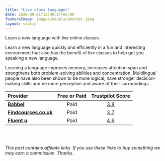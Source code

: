 ```yaml
---
title: "Live class languages"
date: 2020-09-01T12:49:27+06:00
featureImage: images/ma/placeholder.jpeg
layout: static
---
```


Learn a new language with live online classes

Learn a new language quickly and efficiently in a fun and interesting environment that also has the benefit of live classes to help get you speaking a new language.

Learning a language improves memory, increases attention span and strengthens both problem-solving abilities and concentration. Multilingual people have also been shown to be more logical, have stronger decision-making skills and be more perceptive and aware of their surroundings.

| Provider      | Free or Paid  |  Trustpilot Score  |
| :-----------          | :--------------:      |  :--------------:         |
| [**Babbel**](https://www.babbel.com/en/magazine/which-language-should-you-learn-quiz) | Paid | [3.8](https://www.trustpilot.com/review/babbel.com) | 
| [**Findcourses.co.uk**](https://www.findcourses.co.uk/search/language-training-courses) | Paid | [3.7](https://www.trustpilot.com/review/www.findcourses.co.uk) | 
| [**Fluent u**](https://www.fluentu.com/) | Paid | [4.6](https://www.trustpilot.com/review/fluentu.com) | 
  

<br/><br/>

*This post contains affiliate links. If you use these links to buy something we may
earn a commission. Thanks.*






